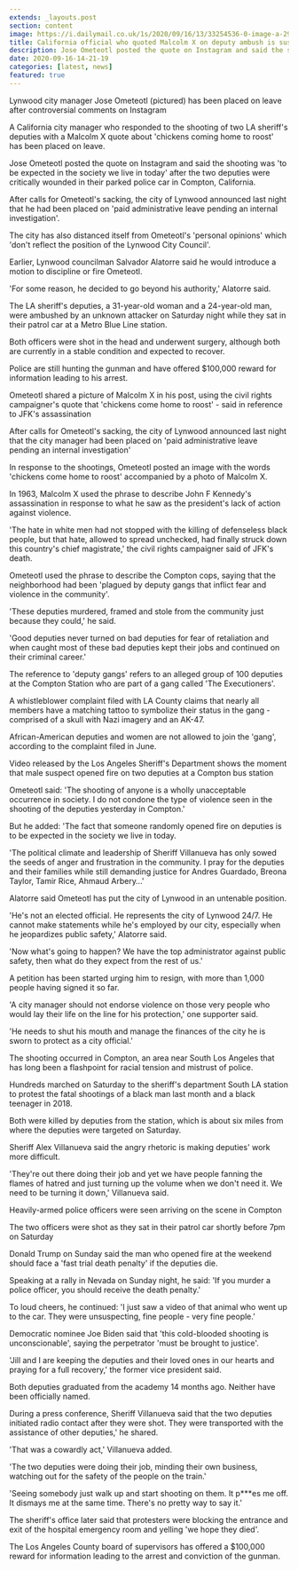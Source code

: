```yaml
---
extends: _layouts.post
section: content
image: https://i.dailymail.co.uk/1s/2020/09/16/13/33254536-0-image-a-29_1600260558897.jpg 
title: California official who quoted Malcolm X on deputy ambush is suspended 
description: Jose Ometeotl posted the quote on Instagram and said the shooting was to be expected in the society we live in today after the two deputies were critically wounded in their parked police car in Compton, CA. 
date: 2020-09-16-14-21-19 
categories: [latest, news] 
featured: true 
--- 
```

Lynwood city manager Jose Ometeotl (pictured) has been placed on leave after controversial comments on Instagram  

A California city manager who responded to the shooting of two LA sheriff's deputies with a Malcolm X quote about 'chickens coming home to roost' has been placed on leave. 

Jose Ometeotl posted the quote on Instagram and said the shooting was 'to be expected in the society we live in today' after the two deputies were critically wounded in their parked police car in Compton, California. 

After calls for Ometeotl's sacking, the city of Lynwood announced last night that he had been placed on 'paid administrative leave pending an internal investigation'. 

The city has also distanced itself from Ometeotl's 'personal opinions' which 'don't reflect the position of the Lynwood City Council'. 

Earlier, Lynwood councilman Salvador Alatorre said he would introduce a motion to discipline or fire Ometeotl.

'For some reason, he decided to go beyond his authority,' Alatorre said.

The LA sheriff's deputies, a 31-year-old woman and a 24-year-old man, were ambushed by an unknown attacker on Saturday night while they sat in their patrol car at a Metro Blue Line station.  

Both officers were shot in the head and underwent surgery, although both are currently in a stable condition and expected to recover.

Police are still hunting the gunman and have offered $100,000 reward for information leading to his arrest. 

Ometeotl shared a picture of Malcolm X in his post, using the civil rights campaigner's quote that 'chickens come home to roost' - said in reference to JFK's assassination 

After calls for Ometeotl's sacking, the city of Lynwood announced last night that the city manager had been placed on 'paid administrative leave pending an internal investigation'

In response to the shootings, Ometeotl posted an image with the words 'chickens come home to roost' accompanied by a photo of Malcolm X. 

In 1963, Malcolm X used the phrase to describe John F Kennedy's assassination in response to what he saw as the president's lack of action against violence.

'The hate in white men had not stopped with the killing of defenseless black people, but that hate, allowed to spread unchecked, had finally struck down this country's chief magistrate,' the civil rights campaigner said of JFK's death.  

Ometeotl used the phrase to describe the Compton cops, saying that the neighborhood had been 'plagued by deputy gangs that inflict fear and violence in the community'. 

'These deputies murdered, framed and stole from the community just because they could,' he said. 

'Good deputies never turned on bad deputies for fear of retaliation and when caught most of these bad deputies kept their jobs and continued on their criminal career.' 

The reference to 'deputy gangs' refers to an alleged group of 100 deputies at the Compton Station who are part of a gang called 'The Executioners'. 

A whistleblower complaint filed with LA County claims that nearly all members have a matching tattoo to symbolize their status in the gang - comprised of a skull with Nazi imagery and an AK-47. 

African-American deputies and women are not allowed to join the 'gang', according to the complaint filed in June. 

Video released by the Los Angeles Sheriff's Department shows the moment that male suspect opened fire on two deputies at a Compton bus station

Ometeotl said: 'The shooting of anyone is a wholly unacceptable occurrence in society. I do not condone the type of violence seen in the shooting of the deputies yesterday in Compton.' 

But he added: 'The fact that someone randomly opened fire on deputies is to be expected in the society we live in today.

'The political climate and leadership of Sheriff Villanueva has only sowed the seeds of anger and frustration in the community. I pray for the deputies and their families while still demanding justice for Andres Guardado, Breona Taylor, Tamir Rice, Ahmaud Arbery…'      

Alatorre said Ometeotl has put the city of Lynwood in an untenable position.

'He's not an elected official. He represents the city of Lynwood 24/7. He cannot make statements while he's employed by our city, especially when he jeopardizes public safety,' Alatorre said. 

'Now what's going to happen? We have the top administrator against public safety, then what do they expect from the rest of us.' 

A petition has been started urging him to resign, with more than 1,000 people having signed it so far.

'A city manager should not endorse violence on those very people who would lay their life on the line for his protection,' one supporter said. 

'He needs to shut his mouth and manage the finances of the city he is sworn to protect as a city official.'

The shooting occurred in Compton, an area near South Los Angeles that has long been a flashpoint for racial tension and mistrust of police. 

Hundreds marched on Saturday to the sheriff's department South LA station to protest the fatal shootings of a black man last month and a black teenager in 2018. 

Both were killed by deputies from the station, which is about six miles from where the deputies were targeted on Saturday. 

Sheriff Alex Villanueva said the angry rhetoric is making deputies' work more difficult. 

'They're out there doing their job and yet we have people fanning the flames of hatred and just turning up the volume when we don't need it. We need to be turning it down,' Villanueva said. 

Heavily-armed police officers were seen arriving on the scene in Compton

The two officers were shot as they sat in their patrol car shortly before 7pm on Saturday

Donald Trump on Sunday said the man who opened fire at the weekend should face a 'fast trial death penalty' if the deputies die. 

Speaking at a rally in Nevada on Sunday night, he said: 'If you murder a police officer, you should receive the death penalty.'

To loud cheers, he continued: 'I just saw a video of that animal who went up to the car. They were unsuspecting, fine people - very fine people.' 

Democratic nominee Joe Biden said that 'this cold-blooded shooting is unconscionable', saying the perpetrator 'must be brought to justice'.  

'Jill and I are keeping the deputies and their loved ones in our hearts and praying for a full recovery,' the former vice president said.  

Both deputies graduated from the academy 14 months ago. Neither have been officially named.  

During a press conference, Sheriff Villanueva said that the two deputies initiated radio contact after they were shot. They were transported with the assistance of other deputies,' he shared.

'That was a cowardly act,' Villanueva added. 

'The two deputies were doing their job, minding their own business, watching out for the safety of the people on the train.'

'Seeing somebody just walk up and start shooting on them. It p***es me off. It dismays me at the same time. There's no pretty way to say it.' 

The sheriff's office later said that protesters were blocking the entrance and exit of the hospital emergency room and yelling 'we hope they died'. 

The Los Angeles County board of supervisors has offered a $100,000 reward for information leading to the arrest and conviction of the gunman.  

